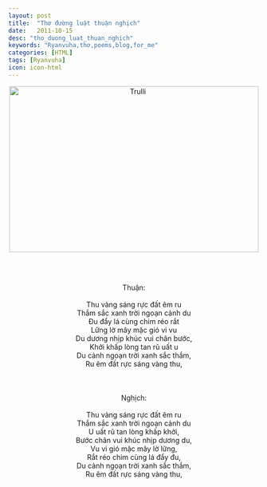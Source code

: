 ```yaml
---
layout: post
title:  "Thơ đường luật thuận nghịch"
date:   2011-10-15
desc: "tho_duong_luat_thuan_nghich"
keywords: "Ryanvuha,thơ,poems,blog,for_me"
categories: [HTML]
tags: [Ryanvuha]
icon: icon-html
---
```


<center>
 <img src="https://scontent.flux1-1.fna.fbcdn.net/v/t31.18172-8/22553115_10213203183130772_7924456176286964234_o.jpg?_nc_cat=111&ccb=1-3&_nc_sid=cdbe9c&_nc_ohc=s46_0iSNOa8AX_1qQWj&_nc_ht=scontent.flux1-1.fna&oh=5ef54a2acc6a9438f1afedeeecbf017b&oe=61207145" alt="Trulli" width="500" height="333">
 
 <br/><br/>

Thuận: <br/>
<br/>
Thu vàng sáng rực đất êm ru <br/>
Thắm sắc xanh trời ngoạn cảnh du <br/>
Đu đẩy lá cùng chim réo rắt <br/>
Lững lờ mây mặc gió vi vu <br/>
Du dương nhịp khúc vui chân bước, <br/>
Khởi khấp lòng tan rũ uất u <br/>
Du cảnh ngoạn trời xanh sắc thắm, <br/>
Ru êm đất rực sáng vàng thu, <br/>   
<br/> 
<br/>
Nghịch:<br/>
<br/>
Thu vàng sáng rực đất êm ru <br/>
Thắm sắc xanh trời ngoạn cảnh du <br/>
U uất rũ tan lòng khấp khởi, <br/>
Bước chân vui khúc nhịp dương du, <br/>
Vu vi gió mặc mây lờ lững, <br/>
Rắt réo chim cùng lá đẩy đu, <br/>
Du cảnh ngoạn trời xanh sắc thắm, <br/>
Ru êm đất rực sáng vàng thu, <br/>
 
</center>
